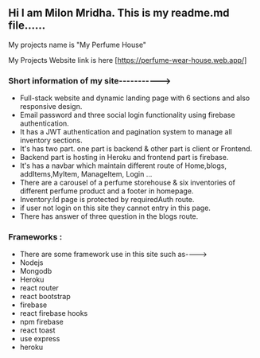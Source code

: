 ## Hi I am Milon Mridha. This is my readme.md file......

My projects name is "My Perfume House"

 My Projects Website link is here [https://perfume-wear-house.web.app/]

### Short information of my site----------->
- Full-stack website and dynamic landing page with 6 sections and also responsive design.
- Email password and three social login functionality using firebase authentication.
- It has a JWT authentication and pagination system to manage all inventory sections.
- It's has two part. one part is backend & other part is client or Frontend.
- Backend part is hosting in Heroku and frontend part is firebase.
- It's has a navbar which maintain different route of Home,blogs, addItems,MyItem, ManageItem, Login ...
- There are a carousel of a perfume storehouse & six inventories of different perfume product and a footer in homepage.
- Inventory:Id  page is protected by requiredAuth route.
- if user not login on this site they cannot entry in this  page.
- There has  answer of  three question in the blogs route.

### Frameworks :
- There are some framework use in this site such as---->
- Nodejs
- Mongodb
- Heroku
- react router 
- react bootstrap
- firebase
- react firebase hooks
- npm firebase 
- react toast
- use express
- heroku 
